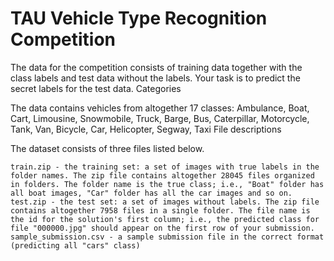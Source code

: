 
# TAU Vehicle Type Recognition Competition

The data for the competition consists of training data together with the class labels and test data without the labels. Your task is to predict the secret labels for the test data.
Categories

The data contains vehicles from altogether 17 classes: Ambulance, Boat, Cart, Limousine, Snowmobile, Truck, Barge, Bus, Caterpillar, Motorcycle, Tank, Van, Bicycle, Car, Helicopter, Segway, Taxi
File descriptions

The dataset consists of three files listed below.

    train.zip - the training set: a set of images with true labels in the folder names. The zip file contains altogether 28045 files organized in folders. The folder name is the true class; i.e., "Boat" folder has all boat images, "Car" folder has all the car images and so on.
    test.zip - the test set: a set of images without labels. The zip file contains altogether 7958 files in a single folder. The file name is the id for the solution's first column; i.e., the predicted class for file "000000.jpg" should appear on the first row of your submission.
    sample_submission.csv - a sample submission file in the correct format (predicting all "cars" class)
